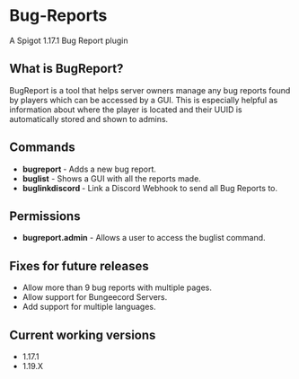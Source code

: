 # Bug-Reports
A Spigot 1.17.1 Bug Report plugin

## What is BugReport?
BugReport is a tool that helps server owners manage any bug reports found by players which can be accessed by a GUI. This is especially helpful as information about where the player is located and their UUID is automatically stored and shown to admins.

## Commands
- **bugreport <message>** - Adds a new bug report.
- **buglist** - Shows a GUI with all the reports made.
- **buglinkdiscord <Webhook URL>** - Link a Discord Webhook to send all Bug Reports to.
## Permissions
- **bugreport.admin** - Allows a user to access the buglist command.

## Fixes for future releases
- Allow more than 9 bug reports with multiple pages.
- Allow support for Bungeecord Servers.
- Add support for multiple languages.

## Current working versions
- 1.17.1
- 1.19.X
